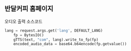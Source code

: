 
## 반달커피 홈페이지

오디오 출력 소스코드
```python
lang = request.args.get('lang', DEFAULT_LANG)
    fp = BytesIO()
    gTTS(text, "com", lang).write_to_fp(fp)
    encoded_audio_data = base64.b64encode(fp.getvalue())
